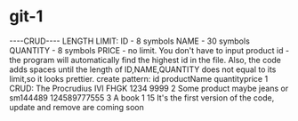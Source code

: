 # git-1
----CRUD----
LENGTH LIMIT:
ID - 8 symbols
NAME - 30 symbols
QUANTITY - 8 symbols
PRICE - no limit.
You don't have to input product id - the program will automatically find the highest id in the file. 
Also, the code adds spaces until the length of ID,NAME,QUANTITY does not equal to its limit,so it looks prettier.
create pattern:
id      productName                   quantityprice
1       CRUD: The Procrudius IVI FHGK 1234    9999
2       Some product maybe jeans or sm144489  124589777555
3       A book                        1       15
It's the first version of the code, update and remove are coming soon
